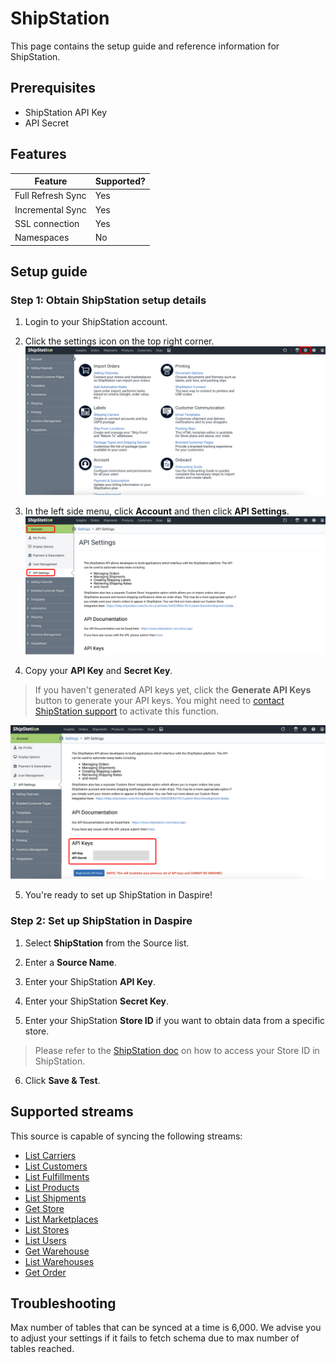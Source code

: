 # ShipStation

This page contains the setup guide and reference information for ShipStation.

## Prerequisites

* ShipStation API Key
* API Secret

## Features

| Feature | Supported? |
| --- | --- |
| Full Refresh Sync | Yes |
| Incremental Sync | Yes |
| SSL connection | Yes |
| Namespaces | No |

## Setup guide

### Step 1: Obtain ShipStation setup details

1. Login to your ShipStation account.

2. Click the settings icon on the top right corner.
![ShipStation settings](/docs/setup-guide/assets/images/shipstation-settings.jpg "ShipStation settings")

3. In the left side menu, click **Account** and then click **API Settings**.
![ShipStation API settings](/docs/setup-guide/assets/images/shipstation-api-settings.jpg "ShipStation API settings")

4. Copy your **API Key** and **Secret Key**.

> If you haven't generated API keys yet, click the **Generate API Keys** button to generate your API keys. You might need to [contact ShipStation support](mailto:support@shipstation.com) to activate this function.

![ShipStation API keys](/docs/setup-guide/assets/images/shipstation-api-keys.jpg "ShipStation API keys")

5. You're ready to set up ShipStation in Daspire!

### Step 2: Set up ShipStation in Daspire

1. Select **ShipStation** from the Source list.

2. Enter a **Source Name**.

3. Enter your ShipStation **API Key**.

4. Enter your ShipStation **Secret Key**.

5. Enter your ShipStation **Store ID** if you want to obtain data from a specific store.

  > Please refer to the [ShipStation doc](https://help.shipstation.com/hc/en-us/articles/4405467007771-How-do-I-access-my-Store-ID-in-ShipStation-) on how to access your Store ID in ShipStation.

6. Click **Save & Test**.

## Supported streams

This source is capable of syncing the following streams:

* [List Carriers](https://www.shipstation.com/docs/api/carriers/list/)
* [List Customers](https://www.shipstation.com/docs/api/customers/list/)
* [List Fulfillments](https://www.shipstation.com/docs/api/fulfillments/list-fulfillments/)
* [List Products](https://www.shipstation.com/docs/api/products/list/)
* [List Shipments](https://www.shipstation.com/docs/api/shipments/list/)
* [Get Store](https://www.shipstation.com/docs/api/stores/get-store/)
* [List Marketplaces](https://www.shipstation.com/docs/api/stores/list-marketplaces/)
* [List Stores](https://www.shipstation.com/docs/api/stores/list/)
* [List Users](https://www.shipstation.com/docs/api/users/list/)
* [Get Warehouse](https://www.shipstation.com/docs/api/warehouses/get/)
* [List Warehouses](https://www.shipstation.com/docs/api/warehouses/list/)
* [Get Order](https://www.shipstation.com/docs/api/orders/get-order/)

## Troubleshooting

Max number of tables that can be synced at a time is 6,000. We advise you to adjust your settings if it fails to fetch schema due to max number of tables reached.
